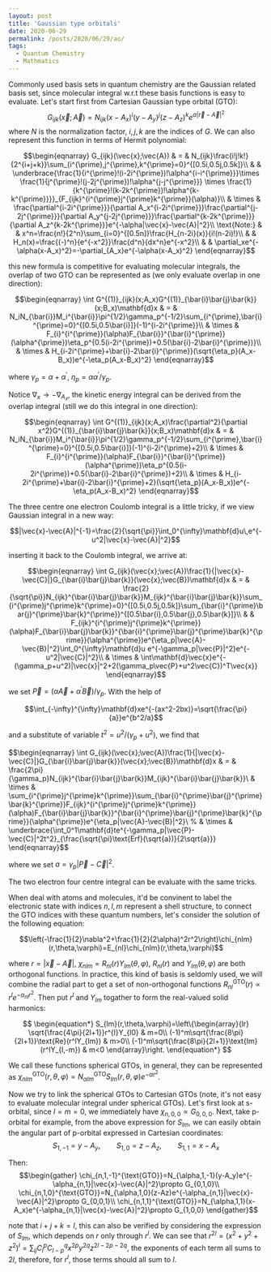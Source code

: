 ```yaml
---
layout: post
title: 'Gaussian type orbitals'
date: 2020-06-29
permalink: /posts/2020/06/29/ao/
tags: 
  - Quantum Chemistry
  - Mathmatics
---
```


Commonly used basis sets in quantum chemistry are the Gaussian related basis set, since molecular integral w.r.t these basis functions is easy to evaluate. Let's start first from Cartesian Gaussian type orbital (GTO):
$$G_{ijk}(\vec{x};\vec{A}) = N_{ijk}(x-A_x)^i(y-A_y)^j(z-A_z)^ke^{\alpha|\vec{r}-\vec{A}|^2}$$
where $N$ is the normalization factor, $i,j,k$ are the indices of $G$. We can also represent this function in terms of Hermit polynomial:


$$\begin{eqnarray}
G_{ijk}(\vec{x};\vec{A}) & = & N_{ijk}\frac{i!j!k!}{2^{i+j+k}}\sum_{i^{\prime},j^{\prime},k^{\prime}=0}^{[0.5i,0.5j,0.5k]}\\
& & \underbrace{\frac{1}{i^{\prime}!(i-2i^{\prime})!\alpha^{i-i^{\prime}}}\times \frac{1}{j^{\prime}!(j-2j^{\prime})!\alpha^{j-j^{\prime}}} \times \frac{1}{k^{\prime}!(k-2k^{\prime})!\alpha^{k-k^{\prime}}}}_{F_{ijk}^{i^{\prime}j^{\prime}k^{\prime}}(\alpha)}\\
& \times & \frac{\partial^{i-2i^{\prime}}}{\partial A_x^{i-2i^{\prime}}}\frac{\partial^{j-2j^{\prime}}}{\partial A_y^{j-2j^{\prime}}}\frac{\partial^{k-2k^{\prime}}}{\partial A_z^{k-2k^{\prime}}}e^{-\alpha|\vec{x}-\vec{A}|^2}\\
\text{Note:} & & x^n=\frac{n!}{2^n}\sum_{i=0}^{[0.5n]}\frac{H_{n-2i}(x)}{i!(n-2i)!}\\
& & H_n(x)=\frac{(-)^n}{e^{-x^2}}\frac{d^n}{dx^n}e^{-x^2}\\
& & \partial_xe^{-\alpha(x-A_x)^2}=-\partial_{A_x}e^{-\alpha(x-A_x)^2}
\end{eqnarray}$$


this new formula is competitive for evaluating molecular integrals, the overlap of two GTO can be represented as (we only evaluate overlap in one direction):

$$\begin{eqnarray}
\int G^{(1)}_{ijk}(x;A_x)G^{(1)}_{\bar{i}\bar{j}\bar{k}}(x;B_x)\mathbf{d}x & = & N_iN_{\bar{i}}M_i^{\bar{i}}\pi^{1/2}\gamma_p^{-1/2}\sum_{i^{\prime},\bar{i}^{\prime}=0}^{[0.5i,0.5\bar{i}]}(-1)^{i-2i^{\prime}}\\
& \times & F_{i}^{i^{\prime}}(\alpha)F_{\bar{i}}^{\bar{i}^{\prime}}(\alpha^{\prime})\eta_p^{0.5(i-2i^{\prime})+0.5(\bar{i}-2\bar{i}^{\prime})}\\
& \times & H_{i-2i^{\prime}+\bar{i}-2\bar{i}^{\prime}}(\sqrt{\eta_p}(A_x-B_x))e^{-\eta_p(A_x-B_x)^2}
\end{eqnarray}$$

where $\gamma_p=\alpha+\alpha^{\prime}$, $\eta_p=\alpha\alpha^{\prime}/\gamma_p$.

Notice $\nabla_x\to -\nabla_{A_x}$, the kinetic energy integral can be derived from the overlap integral (still we do this integral in one direction):

$$\begin{eqnarray}
\int G^{(1)}_{ijk}(x;A_x)\frac{\partial^2}{\partial x^2}G^{(1)}_{\bar{i}\bar{j}\bar{k}}(x;B_x)\mathbf{d}x & = & N_iN_{\bar{i}}M_i^{\bar{i}}\pi^{1/2}\gamma_p^{-1/2}\sum_{i^{\prime},\bar{i}^{\prime}=0}^{[0.5i,0.5\bar{i}]}(-1)^{i-2i^{\prime}+2}\\
& \times & F_{i}^{i^{\prime}}(\alpha)F_{\bar{i}}^{\bar{i}^{\prime}}(\alpha^{\prime})\eta_p^{0.5(i-2i^{\prime})+0.5(\bar{i}-2\bar{i}^{\prime})+2}\\
& \times & H_{i-2i^{\prime}+\bar{i}-2\bar{i}^{\prime}+2}(\sqrt{\eta_p}(A_x-B_x))e^{-\eta_p(A_x-B_x)^2}
\end{eqnarray}$$

The three centre one electron Coulomb integral is a little tricky, if we view Gaussian integral in a new way:

$$|\vec{x}-\vec{A}|^{-1}=\frac{2}{\sqrt{\pi}}\int_0^{\infty}\mathbf{d}u\,e^{-u^2|\vec{x}-\vec{A}|^2}$$

inserting it back to the Coulomb integral, we arrive at:

$$\begin{eqnarray}
\int G_{ijk}(\vec{x};\vec{A})\frac{1}{|\vec{x}-\vec{C}|}G_{\bar{i}\bar{j}\bar{k}}(\vec{x};\vec{B})\mathbf{d}x & = & \frac{2}{\sqrt{\pi}}N_{ijk}^{\bar{i}\bar{j}\bar{k}}M_{ijk}^{\bar{i}\bar{j}\bar{k}}\sum_{i^{\prime}j^{\prime}k^{\prime}=0}^{[0.5i,0.5j,0.5k]}\sum_{\bar{i}^{\prime}\bar{j}^{\prime}\bar{k}^{\prime}}^{[0.5\bar{i},0.5\bar{j},0.5\bar{k}]}\\
& & F_{ijk}^{i^{\prime}j^{\prime}k^{\prime}}(\alpha)F_{\bar{i}\bar{j}\bar{k}}^{\bar{i}^{\prime}\bar{j}^{\prime}\bar{k}^{\prime}}(\alpha^{\prime})e^{\eta_p|\vec{A}-\vec{B}|^2}\int_0^{\infty}\mathbf{d}u e^{-\gamma_p|\vec{P}|^2}e^{-u^2|\vec{C}|^2}\\
& \times & \int\mathbf{d}\vec{x}e^{-(\gamma_p+u^2)|\vec{x}|^2+2(\gamma_p\vec{P}+u^2\vec{C})^T\vec{x}}
\end{eqnarray}$$

we set $\vec{P}=(\alpha\vec{A}+\alpha^{\prime}\vec{B})/\gamma_p$. With the help of

$$\int_{-\infty}^{\infty}\mathbf{d}xe^{-(ax^2-2bx)}=\sqrt{\frac{\pi}{a}}e^{b^2/a}$$

and a substitute of variable $t^2=u^2/(\gamma_p+u^2)$, we find that


$$\begin{eqnarray}
\int G_{ijk}(\vec{x};\vec{A})\frac{1}{|\vec{x}-\vec{C}|}G_{\bar{i}\bar{j}\bar{k}}(\vec{x};\vec{B})\mathbf{d}x & = & \frac{2\pi}{\gamma_p}N_{ijk}^{\bar{i}\bar{j}\bar{k}}M_{ijk}^{\bar{i}\bar{j}\bar{k}}\\
& \times & \sum_{i^{\prime}j^{\prime}k^{\prime}}\sum_{\bar{i}^{\prime}\bar{j}^{\prime}\bar{k}^{\prime}}F_{ijk}^{i^{\prime}j^{\prime}k^{\prime}}(\alpha)F_{\bar{i}\bar{j}\bar{k}}^{\bar{i}^{\prime}\bar{j}^{\prime}\bar{k}^{\prime}}(\alpha^{\prime})e^{\eta_p|\vec{A}-\vec{B}|^2}\\
% & \times & \underbrace{\int_0^1\mathbf{d}te^{-\gamma_p|\vec{P}-\vec{C}|^2t^2}_{\frac{\sqrt{\pi}\text{Erf}(\sqrt{a})}{2\sqrt{a}}}
\end{eqnarray}$$


where we set $a=\gamma_p|\vec{P}-\vec{C}|^2$.

The two electron four centre integral can be evaluate with the same tricks.

When deal with atoms and molecules, it'd be convinent to label the electronic state with indices $n,l,m$ represent a shell structure, to connect the GTO indices with these quantum numbers, let's consider the solution of the following equation:

$$\left(-\frac{1}{2}\nabla^2+\frac{1}{2}(2\alpha)^2r^2\right)\chi_{nlm}(r,\theta,\varphi)=E_{nl}\chi_{nlm}(r,\theta,\varphi)$$

where $r=|\vec{x}-\vec{A}|$, $\chi_{nlm}=R_{nl}(r)Y_{lm}(\theta,\varphi)$, $R_{nl}(r)$ and $Y_{lm}(\theta,\varphi)$ are both orthogonal functions. In practice, this kind of basis is seldomly used, we will combine the radial part to get a set of non-orthogonal functions $R_{nl}^{\text{GTO}}(r)\propto r^le^{-\alpha_{nl}r^2}$. Then put $r^l$ and $Y_{lm}$ togather to form the real-valued solid harmonics:

$$
\begin{equation*}
S_{lm}(r,\theta,\varphi)=\left\{\begin{array}{lr}
\sqrt{\frac{4\pi}{2l+1}}r^{l}Y_{l0} & m=0\\
(-1)^m\sqrt{\frac{8\pi}{2l+1}}\text{Re}(r^lY_{lm}) & m>0\\
(-1)^m\sqrt{\frac{8\pi}{2l+1}}\text{Im}(r^lY_{l,-m}) & m<0
\end{array}\right.
\end{equation*}
$$

We call these functions spherical GTOs, in general, they can be represented as $\chi_{nlm}^{\text{GTO}}(r,\theta,\varphi)=N_{\alpha lm}^{\text{GTO}}S_{lm}(r,\theta,\varphi)e^{-\alpha r^2}$.

Now we try to link the spherical GTOs to Cartesian GTOs (note, it's not easy to evaluate molecular integral under spherical GTOs). Let's first look at s-orbital, since $l=m=0$, we immediately have $\chi_{n,0,0}\propto G_{0,0,0}$. Next, take p-orbital for example, from the above expression for $S_{lm}$, we can easily obtain the angular part of p-orbital expressed in Cartesian coordinates:
$$S_{1,-1}=y-A_y,\qquad S_{1,0}=z-A_z,\qquad S_{1,1}=x-A_x$$

Then:
$$\begin{gather}
\chi_{n,1,-1}^{\text{GTO}}=N_{\alpha,1,-1}(y-A_y)e^{-\alpha_{n,1}|\vec{x}-\vec{A}|^2}\propto G_{0,1,0}\\
\chi_{n,1,0}^{\text{GTO}}=N_{\alpha,1,0}(z-Az)e^{-\alpha_{n,1}|\vec{x}-\vec{A}|^2}\propto G_{0,0,1}\\
\chi_{n,1,1}^{\text{GTO}}=N_{\alpha,1,1}(x-A_x)e^{-\alpha_{n,1}|\vec{x}-\vec{A}|^2}\propto G_{1,0,0}
\end{gather}$$

note that $i+j+k=l$, this can also be verified by considering the expression of $S_{lm}$, which depends on $r$ only through $r^l$. We can see that
$r^{2l}=(x^2+y^2+z^2)^{l}=\sum_{ij}C_l^p C_{l-p}^q x^{2p} y^{2q}z^{2l-2p-2q}$, the exponents of each term all sums to $2l$, therefore, for $r^l$, those terms should all sum to $l$.






